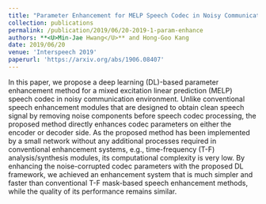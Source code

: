 ```yaml
---
title: "Parameter Enhancement for MELP Speech Codec in Noisy Communication Environment"
collection: publications
permalink: /publication/2019/06/20-2019-1-param-enhance
authors: **<U>Min-Jae Hwang</U>** and Hong-Goo Kang
date: 2019/06/20
venue: 'Interspeech 2019'
paperurl: 'https://arxiv.org/abs/1906.08407'
---
```

In this paper, we propose a deep learning (DL)-based parameter enhancement method for a mixed excitation linear prediction (MELP) speech codec in noisy communication environment. Unlike conventional speech enhancement modules that are designed to obtain clean speech signal by removing noise components before speech codec processing, the proposed method directly enhances codec parameters on either the encoder or decoder side. As the proposed method has been implemented by a small network without any additional processes required in conventional enhancement systems, e.g., time-frequency (T-F) analysis/synthesis modules, its computational complexity is very low. By enhancing the noise-corrupted codec parameters with the proposed DL framework, we achieved an enhancement system that is much simpler and faster than conventional T-F mask-based speech enhancement methods, while the quality of its performance remains similar.
